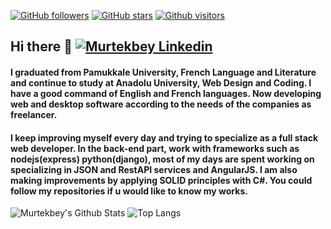 [![GitHub followers](https://img.shields.io/github/followers/murtekbey?style=social)](https://github.com/murtekbey?tab=followers)
[![GitHub stars](https://img.shields.io/github/stars/murtekbey?style=social)](https://github.com/murtekbey?tab=repositories)
[![Github visitors](https://visitor-badge.glitch.me/badge?page_id=murtekbey.visitor-badge)](https://github.com/murtekbey)

## Hi there 👋 <a href="https://www.linkedin.com/in/murtekbey/" target="_blank" rel="nofollow"><img alt="Murtekbey Linkedin" src="https://github.com/WaylonWalker/WaylonWalker/raw/main/icon/linkedin.png?raw=true"/></a>

#### I graduated from Pamukkale University, French Language and Literature and continue to study at Anadolu University, Web Design and Coding. I have a good command of English and French languages. Now developing web and desktop software according to the needs of the companies as freelancer.

#### I keep improving myself every day and trying to specialize as a full stack web developer. In the back-end part, work with frameworks such as nodejs(express) python(django), most of my days are spent working on specializing in JSON and RestAPI services and AngularJS. I am also making improvements by applying SOLID principles with C#. You could follow my repositories if u would like to know my works.

![Murtekbey's Github Stats](https://github-readme-stats.vercel.app/api?username=murtekbey&show_icons=true&theme=dark&hide=prs&hide_border=true)
![Top Langs](https://github-readme-stats.vercel.app/api/top-langs/?username=murtekbey&layout=compact&theme=dark&hide_border=true)



<!--
**murtekbey/murtekbey** is a ✨ _special_ ✨ repository because its `README.md` (this file) appears on your GitHub profile.

Here are some ideas to get you started:

- 🔭 I’m currently working on ...
- 🌱 I’m currently learning ...
- 👯 I’m looking to collaborate on ...
- 🤔 I’m looking for help with ...
- 💬 Ask me about ...
- 📫 How to reach me: ...
- 😄 Pronouns: ...
- ⚡ Fun fact: ...
-->
